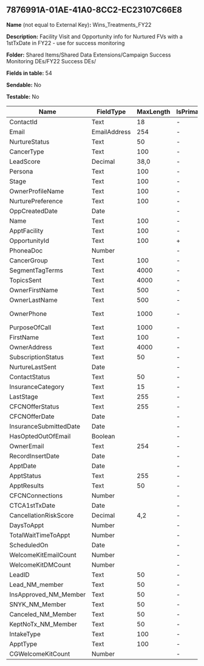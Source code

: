 ## 7876991A-01AE-41A0-8CC2-EC23107C66E8

**Name** (not equal to External Key)**:** Wins_Treatments_FY22

**Description:** Facility Visit and Opportunity info for Nurtured FVs with a 1stTxDate in FY22 - use for success monitoring

**Folder:** Shared Items/Shared Data Extensions/Campaign Success Monitoring DEs/FY22 Success DEs/

**Fields in table:** 54

**Sendable:** No

**Testable:** No

| Name | FieldType | MaxLength | IsPrimaryKey | IsNullable | DefaultValue |
| --- | --- | --- | --- | --- | --- |
| ContactId | Text | 18 | - | - |  |
| Email | EmailAddress | 254 | - | + |  |
| NurtureStatus | Text | 50 | - | + |  |
| CancerType | Text | 100 | - | + |  |
| LeadScore | Decimal | 38,0 | - | + |  |
| Persona | Text | 100 | - | + |  |
| Stage | Text | 100 | - | + |  |
| OwnerProfileName | Text | 100 | - | + |  |
| NurturePreference | Text | 100 | - | + |  |
| OppCreatedDate | Date |  | - | + |  |
| Name | Text | 100 | - | + |  |
| ApptFacility | Text | 100 | - | + |  |
| OpportunityId | Text | 100 | + | - |  |
| PhoneaDoc | Number |  | - | + |  |
| CancerGroup | Text | 100 | - | + |  |
| SegmentTagTerms | Text | 4000 | - | + |  |
| TopicsSent | Text | 4000 | - | + |  |
| OwnerFirstName | Text | 500 | - | + |  |
| OwnerLastName | Text | 500 | - | + |  |
| OwnerPhone | Text | 1000 | - | + | 800-204-8900 |
| PurposeOfCall | Text | 1000 | - | + |  |
| FirstName | Text | 100 | - | + |  |
| OwnerAddress | Text | 4000 | - | + |  |
| SubscriptionStatus | Text | 50 | - | + |  |
| NurtureLastSent | Date |  | - | + |  |
| ContactStatus | Text | 50 | - | + |  |
| InsuranceCategory | Text | 15 | - | + |  |
| LastStage | Text | 255 | - | + |  |
| CFCNOfferStatus | Text | 255 | - | + |  |
| CFCNOfferDate | Date |  | - | + |  |
| InsuranceSubmittedDate | Date |  | - | + |  |
| HasOptedOutOfEmail | Boolean |  | - | + |  |
| OwnerEmail | Text | 254 | - | + |  |
| RecordInsertDate | Date |  | - | + | GetDate() |
| ApptDate | Date |  | - | + |  |
| ApptStatus | Text | 255 | - | + |  |
| ApptResults | Text | 50 | - | + |  |
| CFCNConnections | Number |  | - | + |  |
| CTCA1stTxDate | Date |  | - | + |  |
| CancellationRiskScore | Decimal | 4,2 | - | + |  |
| DaysToAppt | Number |  | - | + |  |
| TotalWaitTimeToAppt | Number |  | - | + |  |
| ScheduledOn | Date |  | - | + |  |
| WelcomeKitEmailCount | Number |  | - | + |  |
| WelcomeKitDMCount | Number |  | - | + |  |
| LeadID | Text | 50 | - | + |  |
| Lead_NM_member | Text | 50 | - | + |  |
| InsApproved_NM_Member | Text | 50 | - | + |  |
| SNYK_NM_Member | Text | 50 | - | + |  |
| Canceled_NM_Member | Text | 50 | - | + |  |
| KeptNoTx_NM_Member | Text | 50 | - | + |  |
| IntakeType | Text | 100 | - | + |  |
| ApptType | Text | 100 | - | + |  |
| CGWelcomeKitCount | Number |  | - | + |  |
